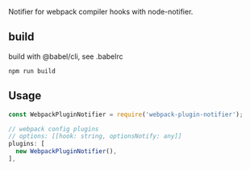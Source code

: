 Notifier for webpack compiler hooks with node-notifier.

## build

build with @babel/cli, see .babelrc

```shell
npm run build
```

## Usage

```javascript
const WebpackPluginNotifier = require('webpack-plugin-notifier');

// webpack config plugins
// options: [[hook: string, optionsNotify: any]]
plugins: [
  new WebpackPluginNotifier(),
],
```
